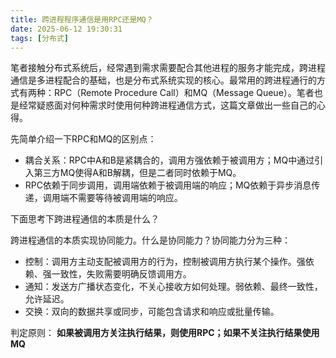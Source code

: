```yaml
---
title: 跨进程程序通信是用RPC还是MQ？
date: 2025-06-12 19:30:31
tags: [分布式]
---
```


笔者接触分布式系统后，经常遇到需求需要配合其他进程的服务才能完成，跨进程通信是多进程配合的基础，也是分布式系统实现的核心。最常用的跨进程通行的方式有两种：RPC（Remote Procedure Call）和MQ（Message Queue）。笔者也是经常疑惑面对何种需求时使用何种跨进程通信方式，这篇文章做出一些自己的心得。

先简单介绍一下RPC和MQ的区别点：

- 耦合关系：RPC中A和B是紧耦合的，调用方强依赖于被调用方；MQ中通过引入第三方MQ使得A和B解耦，但是二者同时依赖于MQ。
- RPC依赖于同步调用，调用端依赖于被调用端的响应；MQ依赖于异步消息传递，调用端不需要等待被调用端的响应。

下面思考下跨进程通信的本质是什么？

跨进程通信的本质实现协同能力。什么是协同能力？协同能力分为三种：
- 控制：调用方主动支配被调用方的行为，控制被调用方执行某个操作。强依赖、强一致性，失败需要明确反馈调用方。
- 通知：发送方广播状态变化，不关心接收方如何处理。弱依赖、最终一致性，允许延迟。
- 交换：双向的数据共享或同步，可能包含请求和响应或批量传输。

判定原则： **如果被调用方关注执行结果，则使用RPC；如果不关注执行结果使用MQ**